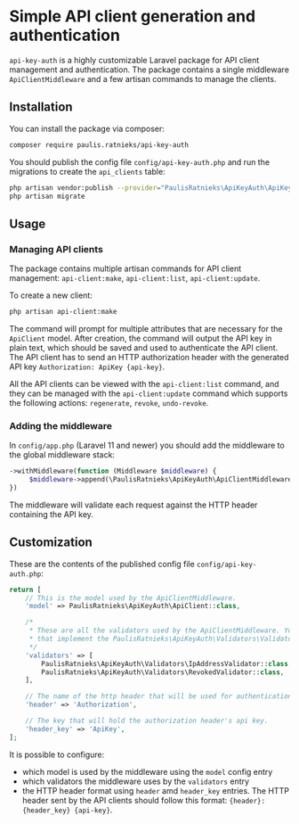 # Simple API client generation and authentication
`api-key-auth` is a highly customizable Laravel package for API client management and authentication. The package contains a single middleware `ApiClientMiddleware` and a few artisan commands to manage the clients.

## Installation
You can install the package via composer:

``` bash
composer require paulis.ratnieks/api-key-auth
```

You should publish the config file `config/api-key-auth.php` and run the migrations to create the `api_clients` table:

```bash
php artisan vendor:publish --provider="PaulisRatnieks\ApiKeyAuth\ApiKeyAuthProvider"
php artisan migrate
```

## Usage

### Managing API clients
The package contains multiple artisan commands for API client management: `api-client:make`, `api-client:list`, `api-client:update`.

To create a new client:
``` bash
php artisan api-client:make
```
The command will prompt for multiple attributes that are necessary for the `ApiClient` model. After creation, the command will output the API key in plain text, which should be saved and used to authenticate the API client. The API client has to send an HTTP authorization header with the generated API key `Authorization: ApiKey {api-key}`.

All the API clients can be viewed with the `api-client:list` command, and they can be managed with the `api-client:update` command which supports the following actions: `regenerate`, `revoke`, `undo-revoke`. 

### Adding the middleware
In `config/app.php` (Laravel 11 and newer) you should add the middleware to the global middleware stack:

```php
->withMiddleware(function (Middleware $middleware) {
     $middleware->append(\PaulisRatnieks\ApiKeyAuth\ApiClientMiddleware::class);
})
```
The middleware will validate each request against the HTTP header containing the API key.

## Customization
These are the contents of the published config file `config/api-key-auth.php`: 

```php
return [
    // This is the model used by the ApiClientMiddleware.
    'model' => PaulisRatnieks\ApiKeyAuth\ApiClient::class,

    /*
     * These are all the validators used by the ApiClientMiddleware. You can add or remove any classes
     * that implement the PaulisRatnieks\ApiKeyAuth\Validators\Validator interface.
     */
    'validators' => [
        PaulisRatnieks\ApiKeyAuth\Validators\IpAddressValidator::class,
        PaulisRatnieks\ApiKeyAuth\Validators\RevokedValidator::class,
    ],

    // The name of the http header that will be used for authentication.
    'header' => 'Authorization',

    // The key that will hold the authorization header's api key.
    'header_key' => 'ApiKey',
];
```
It is possible to configure:
* which model is used by the middleware using the `model` config entry
* which validators the middleware uses by the `validators` entry
* the HTTP header format using `header` amd `header_key` entries. The HTTP header sent by the API clients should follow this format: `{header}: {header_key} {api-key}`.